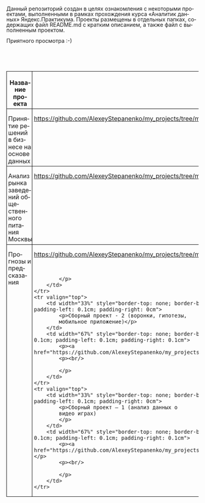 <!DOCTYPE HTML PUBLIC "-//W3C//DTD HTML 4.0 Transitional//EN">
<html>
<head>
	<meta http-equiv="content-type" content="text/html; charset=utf-8"/>
	<title></title>
	<meta name="generator" content="LibreOffice 6.0.7.3 (Linux)"/>
	<meta name="created" content="2020-06-28T20:49:53.726808343"/>
	<meta name="changed" content="2020-06-28T21:30:47.024129133"/>
	<style type="text/css">
		@page { margin: 2cm }
		p { margin-bottom: 0.25cm; line-height: 115% }
		td p { margin-bottom: 0cm }
		a:link { so-language: zxx }
	</style>
</head>
<body lang="ru-RU" dir="ltr">
<p style="margin-bottom: 0cm; line-height: 100%">Данный
репозиторий создан в целях ознакомления
с некоторыми проектами, выполненными
в рамках прохождения курса «Аналитик
данных» Яндекс.Практикума. Проекты
размещены в отдельных папках, содержащих
файл README.md с кратким описанием, а также
файл с выполненным проектом. 
</p>
<p style="margin-bottom: 0cm; line-height: 100%">Приятного
просмотра :-)</p>
<p style="margin-bottom: 0cm; line-height: 100%"><br/>

</p>
<p style="margin-bottom: 0cm; line-height: 100%"><br/>

</p>
<table width="60%" cellpadding="4" cellspacing="0">
	<col width="85*">
	<col width="150*">
	<tr valign="top">
		<td width="33%" style="border-top: 1px solid #000000; border-bottom: 1px solid #000000; border-left: 1px solid #000000; border-right: none; padding-top: 0.1cm; padding-bottom: 0.1cm; padding-left: 0.1cm; padding-right: 0cm">
			<p align="center"><b>Название проекта</b></p>
		</td>
		<td width="67%" style="border: 1px solid #000000; padding: 0.1cm">
			<p align="center"><b>Ссылка</b></p>
		</td>
	</tr>
	<tr valign="top">
		<td width="33%" style="border-top: none; border-bottom: 1px solid #000000; border-left: 1px solid #000000; border-right: none; padding-top: 0cm; padding-bottom: 0.1cm; padding-left: 0.1cm; padding-right: 0cm">
			<p>Принятие решений в бизнесе на основе
			данных</p>
		</td>
		<td width="67%" style="border-top: none; border-bottom: 1px solid #000000; border-left: 1px solid #000000; border-right: 1px solid #000000; padding-top: 0cm; padding-bottom: 0.1cm; padding-left: 0.1cm; padding-right: 0.1cm">
			<p><a href="https://github.com/AlexeyStepanenko/my_projects/tree/master/ab_testing_business_analysis">https://github.com/AlexeyStepanenko/my_projects/tree/master/ab_testing_business_analysis</a></p>
		</td>
	</tr>
	<tr valign="top">
		<td width="33%" style="border-top: none; border-bottom: 1px solid #000000; border-left: 1px solid #000000; border-right: none; padding-top: 0cm; padding-bottom: 0.1cm; padding-left: 0.1cm; padding-right: 0cm">
			<p>Анализ рынка заведений общественного
			питания Москвы</p>
		</td>
		<td width="67%" style="border-top: none; border-bottom: 1px solid #000000; border-left: 1px solid #000000; border-right: 1px solid #000000; padding-top: 0cm; padding-bottom: 0.1cm; padding-left: 0.1cm; padding-right: 0.1cm">
			<p><a href="https://github.com/AlexeyStepanenko/my_projects/tree/master/fast_food_and_restaurants">https://github.com/AlexeyStepanenko/my_projects/tree/master/fast_food_and_restaurants</a></p>
		</td>
	</tr>
	<tr valign="top">
		<td width="33%" style="border-top: none; border-bottom: 1px solid #000000; border-left: 1px solid #000000; border-right: none; padding-top: 0cm; padding-bottom: 0.1cm; padding-left: 0.1cm; padding-right: 0cm">
			<p>Прогнозы и предсказания</p>
		</td>
		<td width="67%" style="border-top: none; border-bottom: 1px solid #000000; border-left: 1px solid #000000; border-right: 1px solid #000000; padding-top: 0cm; padding-bottom: 0.1cm; padding-left: 0.1cm; padding-right: 0.1cm">
			<p><a href="https://github.com/AlexeyStepanenko/my_projects/tree/master/machine_learning_forecasting">https://github.com/AlexeyStepanenko/my_projects/tree/master/machine_learning_forecasting</a></p>
			<p><br/>

			</p>
		</td>
	</tr>
	<tr valign="top">
		<td width="33%" style="border-top: none; border-bottom: 1px solid #000000; border-left: 1px solid #000000; border-right: none; padding-top: 0cm; padding-bottom: 0.1cm; padding-left: 0.1cm; padding-right: 0cm">
			<p>Сборный проект - 2 (воронки, гипотезы,
			мобильное приложение)</p>
		</td>
		<td width="67%" style="border-top: none; border-bottom: 1px solid #000000; border-left: 1px solid #000000; border-right: 1px solid #000000; padding-top: 0cm; padding-bottom: 0.1cm; padding-left: 0.1cm; padding-right: 0.1cm">
			<p><a href="https://github.com/AlexeyStepanenko/my_projects/tree/master/mobile_app_analysis">https://github.com/AlexeyStepanenko/my_projects/tree/master/mobile_app_analysis</a></p>
			<p><br/>

			</p>
		</td>
	</tr>
	<tr valign="top">
		<td width="33%" style="border-top: none; border-bottom: 1px solid #000000; border-left: 1px solid #000000; border-right: none; padding-top: 0cm; padding-bottom: 0.1cm; padding-left: 0.1cm; padding-right: 0cm">
			<p>Сборный проект — 1 (анализ данных о
			видео играх) 
			</p>
		</td>
		<td width="67%" style="border-top: none; border-bottom: 1px solid #000000; border-left: 1px solid #000000; border-right: 1px solid #000000; padding-top: 0cm; padding-bottom: 0.1cm; padding-left: 0.1cm; padding-right: 0.1cm">
			<p><a href="https://github.com/AlexeyStepanenko/my_projects/tree/master/video_games_history_data">https://github.com/AlexeyStepanenko/my_projects/tree/master/video_games_history_data</a></p>
			<p><br/>

			</p>
		</td>
	</tr>
</table>
<p style="margin-bottom: 0cm; line-height: 100%"><br/>

</p>
</body>
</html>
